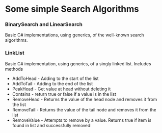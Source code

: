 # Some simple Search Algorithms

### BinarySearch and LinearSearch
Basic C# implementations, using generics, of the well-known search algorithms.

### LinkList
Basic C# implementation, using generics, of a singly linked list.
Includes methods
<ul>
  <li>AddToHead - Adding to the start of the list</li>
  <li>AddToTail - Adding to the end of the list</li>
  <li>PeakHead - Get value at head without deleting it</li>
  <li>Contains - return true or false if a value is in the list</li>
  <li>RemoveHead - Returns the value of the head node and removes it from the list</li>
  <li>RemoveTail - Returns the value of the tail node and removes it from the list</li>
  <li>RemoveValue - Attempts to remove by a value. Returns true if item is found in list and successfully removed</li>
</ul>
